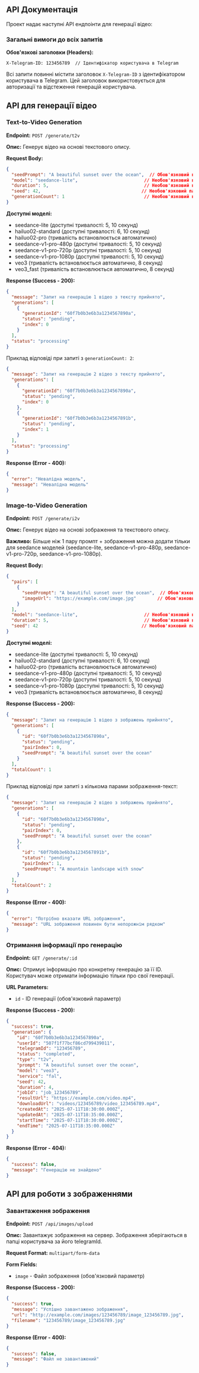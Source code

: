 ## API Документація

Проект надає наступні API ендпоінти для генерації відео:

### Загальні вимоги до всіх запитів

**Обов'язкові заголовки (Headers):**

```
X-Telegram-ID: 123456789  // Ідентифікатор користувача в Telegram
```

Всі запити повинні містити заголовок `X-Telegram-ID` з ідентифікатором користувача в Telegram. Цей заголовок використовується для авторизації та відстеження генерацій користувача.

## API для генерації відео

### Text-to-Video Generation

**Endpoint:** `POST /generate/t2v`

**Опис:** Генерує відео на основі текстового опису.

**Request Body:**
```json
{
  "seedPrompt": "A beautiful sunset over the ocean",  // Обов'язковий параметр, текстовий опис для генерації відео
  "model": "seedance-lite",                         // Необов'язковий параметр, модель для генерації відео
  "duration": 5,                                    // Необов'язковий параметр, тривалість відео в секундах
  "seed": 42,                                      // Необов'язковий параметр, seed для відтворюваності результатів
  "generationCount": 1                              // Необов'язковий параметр, кількість відео для генерації (1 або 2)
}
```

**Доступні моделі:**
- seedance-lite (доступні тривалості: 5, 10 секунд)
- hailuo02-standard (доступні тривалості: 6, 10 секунд)
- hailuo02-pro (тривалість встановлюється автоматично)
- seedance-v1-pro-480p (доступні тривалості: 5, 10 секунд)
- seedance-v1-pro-720p (доступні тривалості: 5, 10 секунд)
- seedance-v1-pro-1080p (доступні тривалості: 5, 10 секунд)
- veo3 (тривалість встановлюється автоматично, 8 секунд)
- veo3_fast (тривалість встановлюється автоматично, 8 секунд)

**Response (Success - 200):**
```json
{
  "message": "Запит на генерацію 1 відео з тексту прийнято",
  "generations": [
    {
      "generationId": "60f7b0b3e6b3a1234567890a",
      "status": "pending",
      "index": 0
    }
  ],
  "status": "processing"
}
```

Приклад відповіді при запиті з `generationCount: 2`:
```json
{
  "message": "Запит на генерацію 2 відео з тексту прийнято",
  "generations": [
    {
      "generationId": "60f7b0b3e6b3a1234567890a",
      "status": "pending",
      "index": 0
    },
    {
      "generationId": "60f7b0b3e6b3a1234567891b",
      "status": "pending",
      "index": 1
    }
  ],
  "status": "processing"
}
```

**Response (Error - 400):**
```json
{
  "error": "Невалідна модель",
  "message": "Невалідна модель"
}
```

### Image-to-Video Generation

**Endpoint:** `POST /generate/i2v`

**Опис:** Генерує відео на основі зображення та текстового опису.

**Важливо:** Більше ніж 1 пару промпт + зображення можна додати тільки для seedance моделей (seedance-lite, seedance-v1-pro-480p, seedance-v1-pro-720p, seedance-v1-pro-1080p).

**Request Body:**
```json
{
  "pairs": [
    {
      "seedPrompt": "A beautiful sunset over the ocean",  // Обов'язковий параметр, текстовий опис для генерації відео
      "imageUrl": "https://example.com/image.jpg"        // Обов'язковий параметр, URL зображення для генерації відео
    }
  ],
  "model": "seedance-lite",                         // Необов'язковий параметр, модель для генерації відео
  "duration": 5,                                    // Необов'язковий параметр, тривалість відео в секундах
  "seed": 42                                       // Необов'язковий параметр, seed для відтворюваності результатів
}
```

**Доступні моделі:**
- seedance-lite (доступні тривалості: 5, 10 секунд)
- hailuo02-standard (доступні тривалості: 6, 10 секунд)
- hailuo02-pro (тривалість встановлюється автоматично)
- seedance-v1-pro-480p (доступні тривалості: 5, 10 секунд)
- seedance-v1-pro-720p (доступні тривалості: 5, 10 секунд)
- seedance-v1-pro-1080p (доступні тривалості: 5, 10 секунд)
- veo3 (тривалість встановлюється автоматично, 8 секунд)

**Response (Success - 200):**
```json
{
  "message": "Запит на генерацію 1 відео з зображень прийнято",
  "generations": [
    {
      "id": "60f7b0b3e6b3a1234567890a",
      "status": "pending",
      "pairIndex": 0,
      "seedPrompt": "A beautiful sunset over the ocean"
    }
  ],
  "totalCount": 1
}
```

Приклад відповіді при запиті з кількома парами зображення-текст:
```json
{
  "message": "Запит на генерацію 2 відео з зображень прийнято",
  "generations": [
    {
      "id": "60f7b0b3e6b3a1234567890a",
      "status": "pending",
      "pairIndex": 0,
      "seedPrompt": "A beautiful sunset over the ocean"
    },
    {
      "id": "60f7b0b3e6b3a1234567891b",
      "status": "pending",
      "pairIndex": 1,
      "seedPrompt": "A mountain landscape with snow"
    }
  ],
  "totalCount": 2
}
```

**Response (Error - 400):**
```json
{
  "error": "Потрібно вказати URL зображення",
  "message": "URL зображення повинен бути непорожнім рядком"
}
```

### Отримання інформації про генерацію

**Endpoint:** `GET /generate/:id`

**Опис:** Отримує інформацію про конкретну генерацію за її ID. Користувач може отримати інформацію тільки про свої генерації.

**URL Parameters:**
- `id` - ID генерації (обов'язковий параметр)

**Response (Success - 200):**
```json
{
  "success": true,
  "generation": {
    "id": "60f7b0b3e6b3a1234567890a",
    "userId": "507f1f77bcf86cd799439011",
    "telegramId": "123456789",
    "status": "completed",
    "type": "t2v",
    "prompt": "A beautiful sunset over the ocean",
    "model": "veo3",
    "service": "fal",
    "seed": 42,
    "duration": 4,
    "jobId": "job_123456789",
    "resultUrl": "https://example.com/video.mp4",
    "downloadUrl": "videos/123456789/video_123456789.mp4",
    "createdAt": "2025-07-11T18:30:00.000Z",
    "updatedAt": "2025-07-11T18:35:00.000Z",
    "startTime": "2025-07-11T18:30:00.000Z",
    "endTime": "2025-07-11T18:35:00.000Z"
  }
}
```

**Response (Error - 404):**
```json
{
  "success": false,
  "message": "Генерацію не знайдено"
}
```

## API для роботи з зображеннями

### Завантаження зображення

**Endpoint:** `POST /api/images/upload`

**Опис:** Завантажує зображення на сервер. Зображення зберігаються в папці користувача за його telegramId.

**Request Format:** `multipart/form-data`

**Form Fields:**
- `image` - Файл зображення (обов'язковий параметр)

**Response (Success - 200):**
```json
{
  "success": true,
  "message": "Успішно завантажено зображення",
  "url": "http://example.com/images/123456789/image_123456789.jpg",
  "filename": "123456789/image_123456789.jpg"
}
```

**Response (Error - 400):**
```json
{
  "success": false,
  "message": "Файл не завантажений"
}
```

